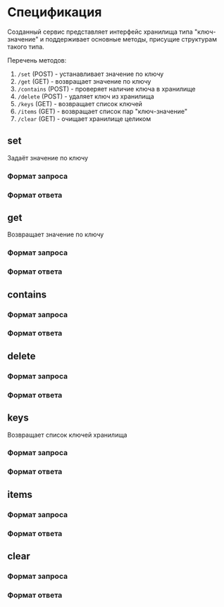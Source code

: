 # Спецификация

Созданный сервис представляет интерфейс хранилища типа "ключ-значение" и поддерживает основные методы, присущие
структурам такого типа.

Перечень методов:
1. `/set` (POST) - устанавливает значение по ключу
2. `/get` (GET) - возвращает значение по ключу
3. `/contains` (POST) - проверяет наличие ключа в хранилище
4. `/delete` (POST) - удаляет ключ из хранилища
5. `/keys` (GET) - возвращает список ключей
6. `/items` (GET) - возвращает список пар "ключ-значение"
7. `/clear` (GET) - очищает хранилище целиком

## set

Задаёт значение по ключу

### Формат запроса

### Формат ответа

## get

Возвращает значение по ключу

### Формат запроса

### Формат ответа

## contains

### Формат запроса

### Формат ответа

## delete

### Формат запроса

### Формат ответа

## keys

Возвращает список ключей хранилища

### Формат запроса

### Формат ответа

## items

### Формат запроса

### Формат ответа

## clear

### Формат запроса

### Формат ответа
